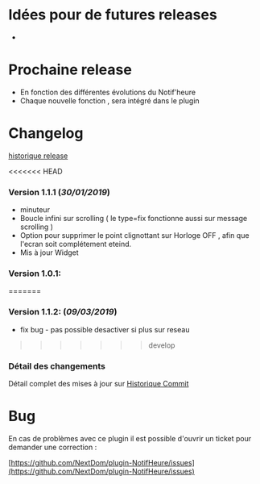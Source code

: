 # Idées pour de futures releases

-

# Prochaine release

- En fonction des différentes évolutions du Notif'heure  
- Chaque nouvelle fonction , sera intégré dans le plugin

# Changelog

[historique release](https://github.com/NextDom/plugin-NotifHeure/releases)

<<<<<<< HEAD
### Version 1.1.1 (**_30/01/2019_**)  
* minuteur  
* Boucle infini sur scrolling ( le type=fix fonctionne aussi sur message scrolling )  
* Option pour supprimer le point clignottant sur Horloge OFF , afin que l'ecran soit complétement eteind.
* Mis à jour Widget 

### Version 1.0.1:  
=======
### Version 1.1.2:  (**_09/03/2019_**)

* fix bug - pas possible desactiver si plus sur reseau
>>>>>>> develop



### Détail des changements

Détail complet des mises à jour sur [Historique Commit](https://github.com/NextDom/plugin-NotifHeure/commits/master)

# Bug

En cas de problèmes avec ce plugin il est possible d'ouvrir un ticket pour demander une correction :

[https://github.com/NextDom/plugin-NotifHeure/issues](https://github.com/NextDom/plugin-NotifHeure/issues)
